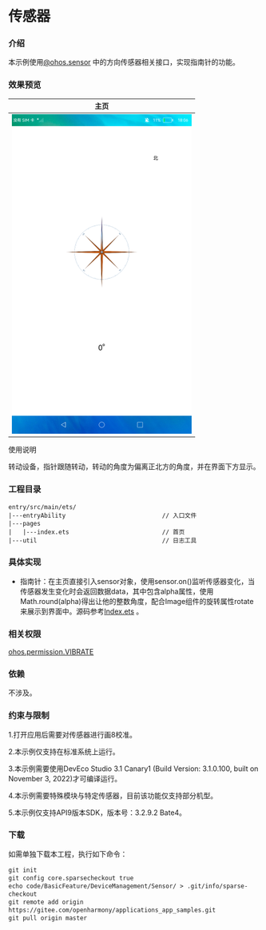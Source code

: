 # 传感器

### 介绍

本示例使用[@ohos.sensor](https://gitee.com/openharmony/docs/blob/master/zh-cn/application-dev/reference/apis/js-apis-sensor.md) 中的方向传感器相关接口，实现指南针的功能。

### 效果预览

|主页|
|---|
|![](./screenshots/device/sensor.png)|

使用说明

转动设备，指针跟随转动，转动的角度为偏离正北方的角度，并在界面下方显示。

### 工程目录
```
entry/src/main/ets/
|---entryAbility                           // 入口文件
|---pages
|   |---index.ets                          // 首页
|---util                                   // 日志工具
```

### 具体实现

* 指南针：在主页直接引入sensor对象，使用sensor.on()监听传感器变化，当传感器发生变化时会返回数据data，其中包含alpha属性，使用
Math.round(alpha)得出让他的整数角度，配合Image组件的旋转属性rotate来展示到界面中。源码参考[Index.ets](https://gitee.com/openharmony/applications_app_samples/blob/master/code/BasicFeature/DeviceManagement/Sensor/entry/src/main/ets/pages/Index.ets) 。

### 相关权限

[ohos.permission.VIBRATE](https://gitee.com/openharmony/docs/blob/master/zh-cn/application-dev/security/permission-list.md)

### 依赖

不涉及。

### 约束与限制

1.打开应用后需要对传感器进行画8校准。

2.本示例仅支持在标准系统上运行。

3.本示例需要使用DevEco Studio 3.1 Canary1 (Build Version: 3.1.0.100, built on November 3, 2022)才可编译运行。

4.本示例需要特殊模块与特定传感器，目前该功能仅支持部分机型。

5.本示例仅支持API9版本SDK，版本号：3.2.9.2 Bate4。

### 下载

如需单独下载本工程，执行如下命令：

```
git init
git config core.sparsecheckout true
echo code/BasicFeature/DeviceManagement/Sensor/ > .git/info/sparse-checkout
git remote add origin https://gitee.com/openharmony/applications_app_samples.git
git pull origin master
```